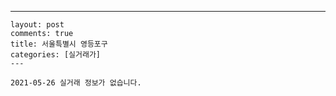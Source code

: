 ---
    layout: post
    comments: true
    title: 서울특별시 영등포구
    categories: [실거래가]
    ---

    2021-05-26 실거래 정보가 없습니다.

    